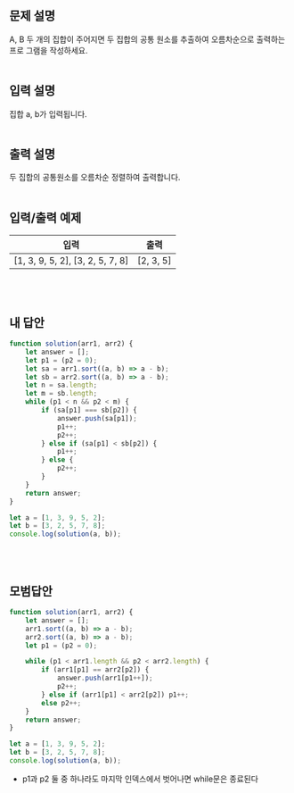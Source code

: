 ## 문제 설명

A, B 두 개의 집합이 주어지면 두 집합의 공통 원소를 추출하여 오름차순으로 출력하는 프로 그램을 작성하세요.
<br>
<br>

## 입력 설명

집합 a, b가 입력됩니다.
<br>
<br>

## 출력 설명

두 집합의 공통원소를 오름차순 정렬하여 출력합니다.
<br>
<br>

## 입력/출력 예제

| 입력                             | 출력      |
| -------------------------------- | --------- |
| [1, 3, 9, 5, 2], [3, 2, 5, 7, 8] | [2, 3, 5] |

<br>
<br>

## 내 답안

```js
function solution(arr1, arr2) {
    let answer = [];
    let p1 = (p2 = 0);
    let sa = arr1.sort((a, b) => a - b);
    let sb = arr2.sort((a, b) => a - b);
    let n = sa.length;
    let m = sb.length;
    while (p1 < n && p2 < m) {
        if (sa[p1] === sb[p2]) {
            answer.push(sa[p1]);
            p1++;
            p2++;
        } else if (sa[p1] < sb[p2]) {
            p1++;
        } else {
            p2++;
        }
    }
    return answer;
}

let a = [1, 3, 9, 5, 2];
let b = [3, 2, 5, 7, 8];
console.log(solution(a, b));
```

<br>
<br>

## 모범답안

```js
function solution(arr1, arr2) {
    let answer = [];
    arr1.sort((a, b) => a - b);
    arr2.sort((a, b) => a - b);
    let p1 = (p2 = 0);

    while (p1 < arr1.length && p2 < arr2.length) {
        if (arr1[p1] == arr2[p2]) {
            answer.push(arr1[p1++]);
            p2++;
        } else if (arr1[p1] < arr2[p2]) p1++;
        else p2++;
    }
    return answer;
}

let a = [1, 3, 9, 5, 2];
let b = [3, 2, 5, 7, 8];
console.log(solution(a, b));
```

-   p1과 p2 둘 중 하나라도 마지막 인덱스에서 벗어나면 while문은 종료된다
